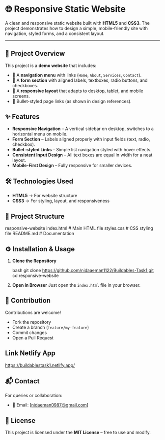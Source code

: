 # 🌐 Responsive Static Website

A clean and responsive static website built with **HTML5** and **CSS3**.
The project demonstrates how to design a simple, mobile-friendly site with navigation, styled forms, and a consistent layout.

---

## 🚀 Project Overview

This project is a **demo website** that includes:

* 📑 A **navigation menu** with links (`Home`, `About`, `Services`, `Contact`).
* 📝 A **form section** with aligned labels, textboxes, radio buttons, and checkboxes.
* 🎨 A **responsive layout** that adapts to desktop, tablet, and mobile screens.
* 📌 Bullet-styled page links (as shown in design references).


## ✨ Features

* **Responsive Navigation** – A vertical sidebar on desktop, switches to a horizontal menu on mobile.
* **Form Section** – Labels aligned properly with input fields (text, radio, checkbox).
* **Bullet-styled Links** – Simple list navigation styled with hover effects.
* **Consistent Input Design** – All text boxes are equal in width for a neat layout.
* **Mobile-First Design** – Fully responsive for smaller devices.


## 🛠️ Technologies Used

* **HTML5** → For website structure
* **CSS3** → For styling, layout, and responsiveness


## 📂 Project Structure


responsive-website
index.html        # Main HTML file
styles.css        # CSS styling file
README.md         # Documentation

## ⚙️ Installation & Usage

1. **Clone the Repository**

   bash
   git clone https://github.com/nidaaeman1122/Buildables-Task1.git
   cd responsive-website


2. **Open in Browser**
   Just open the `index.html` file in your browser.


## 🤝 Contribution

Contributions are welcome!

* Fork the repository
* Create a branch (`feature/my-feature`)
* Commit changes
* Open a Pull Request
  
 ## Link Netlify App
 https://buildablestask1.netlify.app/

## 📬 Contact

For queries or collaboration:

* 📧 Email: [nidaeman0987@gmail.com]
## 📜 License

This project is licensed under the **MIT License** – free to use and modify.



